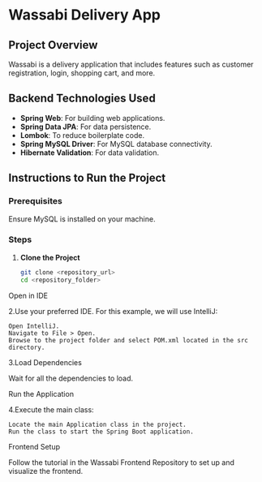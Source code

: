 # Wassabi Delivery App

## Project Overview

Wassabi is a delivery application that includes features such as customer registration, login, shopping cart, and more.

## Backend Technologies Used

- **Spring Web**: For building web applications.
- **Spring Data JPA**: For data persistence.
- **Lombok**: To reduce boilerplate code.
- **Spring MySQL Driver**: For MySQL database connectivity.
- **Hibernate Validation**: For data validation.

## Instructions to Run the Project

### Prerequisites

Ensure MySQL is installed on your machine.

### Steps

1. **Clone the Project**
   ```sh
   git clone <repository_url>
   cd <repository_folder>
Open in IDE

2.Use your preferred IDE. For this example, we will use IntelliJ:

    Open IntelliJ.
    Navigate to File > Open.
    Browse to the project folder and select POM.xml located in the src directory.

3.Load Dependencies

Wait for all the dependencies to load.

Run the Application

4.Execute the main class:

    Locate the main Application class in the project.
    Run the class to start the Spring Boot application.

Frontend Setup

Follow the tutorial in the Wassabi Frontend Repository to set up and visualize the frontend.
